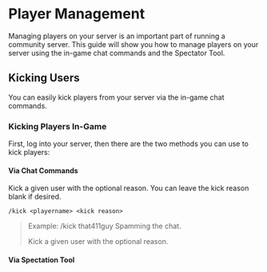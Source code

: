 # Player Management

Managing players on your server is an important part of running a community server. This guide will show you how to manage players on your server using the in-game chat commands and the Spectator Tool.


## Kicking Users

You can easily kick players from your server via the in-game chat commands.

### Kicking Players In-Game

First, log into your server, then there are the two methods you can use to kick players:

#### Via Chat Commands

Kick a given user with the optional reason. You can leave the kick reason blank if desired.

`/kick <playername> <kick reason>`

> Example: /kick that411guy Spamming the chat.
>
> Kick a given user with the optional reason.

#### Via Spectation Tool



